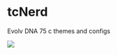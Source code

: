 # tcNerd
Evolv DNA 75 c themes and configs 


<img align="left" src="hhttps://github.com/fonnoir/tcNerd/blob/master/screenshot.jpg">

